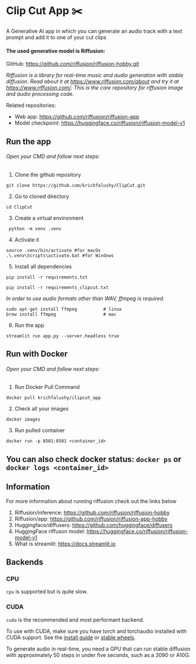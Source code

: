 # Clip Cut App :scissors:


A Generative AI app in which you can generate an audio track with 
a text prompt and add it to one of your cut clips

#### The used generative model is Riffusion:

GitHub: https://github.com/riffusion/riffusion-hobby.git

*Riffusion is a library for real-time music and audio generation with stable diffusion.
Read about it at https://www.riffusion.com/about and try it at https://www.riffusion.com/.
This is the core repository for riffusion image and audio processing code.*

Related repositories:
* Web app: https://github.com/riffusion/riffusion-app
* Model checkpoint: https://huggingface.co/riffusion/riffusion-model-v1

## Run the app
###### Open your CMD and follow next steps:

1) Clone the github repository
```
git clone https://github.com/krichfalushy/ClipCut.git
```
2) Go to cloned directory
```
cd ClipCut
```
3) Create a virtual environment
```
 python -m venv .venv
```
4) Activate it
```
source .venv/bin/activate #for macOs
.\.venv\Scripts\activate.bat #for Windows
```
5) Install all dependencies
```
pip install -r requirements.txt
```

```
pip install -r requirements_clipcut.txt
```

*In order to use audio formats other than WAV, ffmpeg is required.*

```
sudo apt-get install ffmpeg          # linux 
brew install ffmpeg                  # mac
```

6) Run the app
```
streamlit run app.py --server.headless true
```

## Run with Docker
###### Open your CMD and follow next steps:

1) Run Docker Pull Command
```
docker pull krichfalushy/clipcut_app
```
2) Check all your images
```
docker images
```
3) Run pulled container
```
docker run -p 8501:8501 <container_id>
```

You can also check docker status:
`docker ps` or `docker logs <container_id>`
---

## Information
For more information about running riffusion check out
the links below
1) Riffusion/inference: https://github.com/riffusion/riffusion-hobby
2) Riffusion/app: https://github.com/riffusion/riffusion-app-hobby
3) Huggingface/diffusers: https://github.com/huggingface/diffusers
4) HuggingFace riffuson model: https://huggingface.co/riffusion/riffusion-model-v1
4) What is streamlit: https://docs.streamlit.io


## Backends

### CPU
`cpu` is supported but is quite slow.

### CUDA
`cuda` is the recommended and most performant backend.

To use with CUDA, make sure you have torch and torchaudio installed with CUDA support. See the
[install guide](https://pytorch.org/get-started/locally/) or
[stable wheels](https://download.pytorch.org/whl/torch_stable.html).

To generate audio in real-time, you need a GPU that can run stable diffusion with approximately 50
steps in under five seconds, such as a 3090 or A10G.
